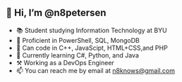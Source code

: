 ## 👋 Hi, I’m @n8petersen
- 📚 Student studying Information Technology at BYU
- 📜 Proficient in PowerShell, SQL, MongoDB
- 🧠 Can code in C++, JavaScipt, HTML+CSS,and PHP
- 🌱 Currently learning C#, Python, and Java
- ⚒️ Working as a DevOps Engineer
- 📫 You can reach me by email at n8knows@gmail.com
